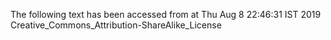 The following text has been accessed from at Thu Aug 8 22:46:31 IST 2019
Creative_Commons_Attribution-ShareAlike_License
